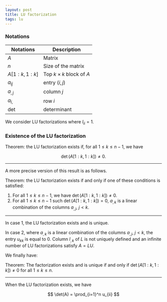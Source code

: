 ```yaml
---
layout: post
title: LU factorization
tags: lu
---
```


### Notations

Notations | Description
--- | ---
$A$ | Matrix
$n$ | Size of the matrix
$A[1: k, 1: k]$ | Top $k \times k$ block of $A$
$a_{ij}$ | entry $(i,j)$
$a_{,j}$ | column $j$
$a_{i,}$ | row $i$
det | determinant

We consider LU factorizations where $l_{ii} = 1$.

### Existence of the LU factorization

Theorem: the LU factorization exists if, for all $1 \le k \le n-1$, we have

$$\det(A[1: k, 1: k]) \neq 0.$$

---

A more precise version of this result is as follows.

Theorem: the LU factorization exists if and only if one of these conditions is satisfied:

1. For all $1 \le k \le n-1$, we have $\det(A[1: k, 1: k]) \neq 0$.
2. For all $1 \le k \le n-1$ such $\det(A[1: k, 1: k]) = 0$, $a_{,k}$ is a linear combination of the columns $a_{,j}$, $j < k$.

---

In case 1, the LU factorization exists and is unique.

In case 2, where $a_{,k}$ is a linear combination of the columns $a_{,j}$, $j < k$, the entry $u_{kk}$ is equal to 0. Column $l_{,k}$ of $L$ is not uniquely defined and an infinite number of LU factorizations satisfy $A = LU$.

We finally have:

Theorem: The factorization exists and is unique if and only if $\det(A[1: k, 1: k]) \neq 0$ for all $1 \le k \le n$.

---

When the LU factorization exists, we have

$$ \det(A) = \prod_{i=1}^n u_{ii} $$